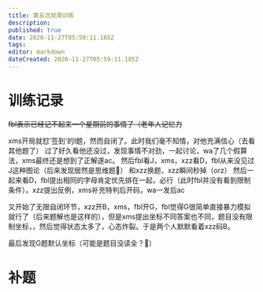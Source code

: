 ```yaml
---
title: 第五次双周训练
description: 
published: true
date: 2020-11-27T05:59:11.185Z
tags: 
editor: markdown
dateCreated: 2020-11-27T05:59:11.185Z
---
```


# 训练记录
~~fbl表示已经记不起来一个星期前的事情了（老年人记忆力~~


xms开局就怼'签到'的I题，然而自闭了。此时我们毫不知情，对他充满信心（去看其他题了）
过了好久看他还没过，发现事情不对劲，一起讨论，wa了几个假算法，xms最终还是想到了正解遂ac。
然后fbl看J，xms，xzz看D，fbl从来没见过J这种图论（后来发现居然是思维题🤣）
和xzz换题，xzz瞬间秒掉（orz）
然后一起来看D，fbl提出相同的字母肯定优先排在一起，必行（此时fbl并没有看到限制条件）。xzz提出反例，xms补充特判后开码，wa一发后ac

又开始了无限自闭环节，xzz开B，xms，fbl开G，fbl觉得G很简单直接暴力模拟就行了（后来题解也是这样的），但是xms提出坐标不同答案也不同，题目没有限制坐标，，然后觉得状态太多了，心态炸裂。于是两个人默默看着xzz码B。

最后发现G题默认坐标（可能是题目没读全？🤮）
# 补题
